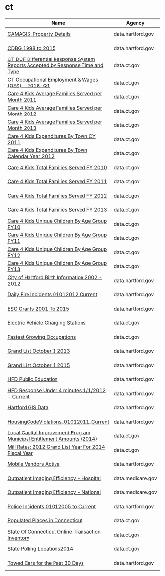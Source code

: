 # ct

Name | Agency | Published
---- | ---- | ---------
[CAMAGIS_Property_Details](../datasets/uepu-9ktm.md) | data.hartford.gov | 2015-04-27
[CDBG 1998 to 2015](../datasets/vmvf-icyf.md) | data.hartford.gov | 2014-09-18
[CT DCF Differential Response System Reports Accepted by Response Time and Type](../datasets/35x9-cadj.md) | data.ct.gov | 2015-07-23
[CT Occupational Employment & Wages (OES) - 2016-Q1](../datasets/tids-7w95.md) | data.ct.gov | 2016-06-16
[Care 4 Kids Average Families Served per Month 2011](../datasets/59q7-vx2z.md) | data.ct.gov | 2014-03-10
[Care 4 Kids Average Families Served per Month 2012](../datasets/b8m4-qg3s.md) | data.ct.gov | 2014-03-10
[Care 4 Kids Average Families Served per Month 2013](../datasets/chyx-qrjt.md) | data.ct.gov | 2014-03-10
[Care 4 Kids Expenditures By Town CY 2011](../datasets/pqd2-9uud.md) | data.ct.gov | 2014-03-10
[Care 4 Kids Expenditures By Town Calendar Year 2012](../datasets/dcwn-aa3d.md) | data.ct.gov | 2014-03-10
[Care 4 Kids Total Families Served FY 2010](../datasets/psqf-2jv4.md) | data.ct.gov | 2014-03-10
[Care 4 Kids Total Families Served FY 2011](../datasets/3mqv-d66s.md) | data.ct.gov | 2014-03-10
[Care 4 Kids Total Families Served FY 2012](../datasets/3dd4-v7yv.md) | data.ct.gov | 2014-03-10
[Care 4 Kids Total Families Served FY 2013](../datasets/ru4i-m74j.md) | data.ct.gov | 2014-03-10
[Care 4 Kids Unique Children By Age Group FY10](../datasets/axur-9t7e.md) | data.ct.gov | 2014-03-10
[Care 4 Kids Unique Children By Age Group FY11](../datasets/vu37-8imu.md) | data.ct.gov | 2014-03-13
[Care 4 Kids Unique Children By Age Group FY12](../datasets/566n-8368.md) | data.ct.gov | 2014-03-10
[Care 4 Kids Unique Children By Age Group FY13](../datasets/daph-qkdb.md) | data.ct.gov | 2014-03-10
[City of Hartford Birth Information 2002 - 2012](../datasets/cbzv-qf8c.md) | data.hartford.gov | 2014-09-02
[Daily Fire Incidents 01012012 Current](../datasets/izai-dug8.md) | data.hartford.gov | 2015-05-18
[ESG Grants 2001 To 2015](../datasets/i6uz-rj2n.md) | data.hartford.gov | 2014-10-27
[Electric Vehicle Charging Stations](../datasets/88b5-ii6i.md) | data.ct.gov | 2016-03-15
[Fastest Growing Occupations](../datasets/2mrq-up9y.md) | data.ct.gov | 2014-03-11
[Grand List October 1 2013](../datasets/5er3-ksug.md) | data.hartford.gov | 2014-03-27
[Grand List October 1 2015](../datasets/rc64-nptr.md) | data.hartford.gov | 2016-04-28
[HFD Public Education](../datasets/e9py-nv9q.md) | data.hartford.gov | 2015-09-11
[HFD Response Under 4 minutes 1/1/2012 - Current](../datasets/2qj6-tvch.md) | data.hartford.gov | 2015-09-09
[Hartford GIS Data](../datasets/9t3u-k43z.md) | data.hartford.gov | 2016-09-30
[HousingCodeViolations_01012011_Current](../datasets/86ax-cfey.md) | data.hartford.gov | 2016-12-14
[Local Capital Improvement Program Municipal Entitlement Amounts (2014)](../datasets/u3kj-kc89.md) | data.ct.gov | 2014-03-13
[Mill Rates: 2012 Grand List Year For 2014 Fiscal Year](../datasets/686s-2uqm.md) | data.ct.gov | 2014-02-18
[Mobile Vendors Active](../datasets/gab7-hi8g.md) | data.hartford.gov | 2015-05-20
[Outpatient Imaging Efficiency - Hospital](../datasets/wkfw-kthe.md) | data.medicare.gov | 2016-12-19
[Outpatient Imaging Efficiency - National](../datasets/di9i-zzrc.md) | data.medicare.gov | 2016-12-19
[Police Incidents 01012005 to Current](../datasets/889t-nwfu.md) | data.hartford.gov | 2015-04-27
[Populated Places in Connecticut](../datasets/t8jt-ytwj.md) | data.ct.gov | 2015-04-06
[State Of Connecticut Online Transaction Inventory](../datasets/uxdv-m92a.md) | data.ct.gov | 2016-06-15
[State Polling Locations2014](../datasets/gayd-dkrx.md) | data.ct.gov | 2014-11-13
[Towed Cars for the Past 30 Days](../datasets/hefc-wgp8.md) | data.hartford.gov | 2015-04-27

